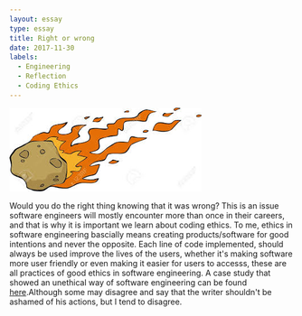 ```yaml
---
layout: essay
type: essay
title: Right or wrong
date: 2017-11-30
labels:
  - Engineering
  - Reflection
  - Coding Ethics
---
```


<img class="ui centered middle image" src="../images/meteorimage.jpeg">

  Would you do the right thing knowing that it was wrong? This is an issue software engineers will mostly encounter more than once in their careers, and that is why it is important we learn about coding ethics.
  To me, ethics in software engineering bascially means creating products/software for good intentions and never the opposite. Each line of code implemented, should always be used improve the lives of the users, whether it's making software more user friendly
  or even making it easier for users to accesss, these are all practices of good ethics in software engineering. A case study that showed an unethical way of software engineering can be found [here](https://medium.freecodecamp.org/the-code-im-still-ashamed-of-e4c021dff55e).Although some may
  disagree and say that the writer shouldn't be ashamed of his actions, but I tend to disagree. 
